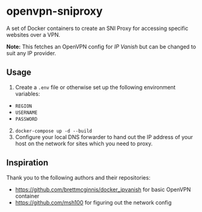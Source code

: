 # openvpn-sniproxy
A set of Docker containers to create an SNI Proxy for accessing specific websites over a VPN.

**Note:** This fetches an OpenVPN config for *IP Vanish* but can be changed to suit any IP provider.

## Usage

1. Create a `.env` file or otherwise set up the following environment variables:
  * `REGION`
  * `USERNAME`
  * `PASSWORD`
2. `docker-compose up -d --build`
3. Configure your local DNS forwarder to hand out the IP address of your host on the network for sites which you need to proxy.

## Inspiration

Thank you to the following authors and their repositories:

* https://github.com/brettmcginnis/docker_ipvanish for basic OpenVPN container
* https://github.com/msh100 for figuring out the network config
